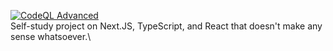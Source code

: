 [![CodeQL Advanced](https://github.com/MityaVit/chess-gui/actions/workflows/codeql.yml/badge.svg)](https://github.com/MityaVit/chess-gui/actions/workflows/codeql.yml)\
Self-study project on Next.JS, TypeScript, and React that doesn't make any sense whatsoever.\
